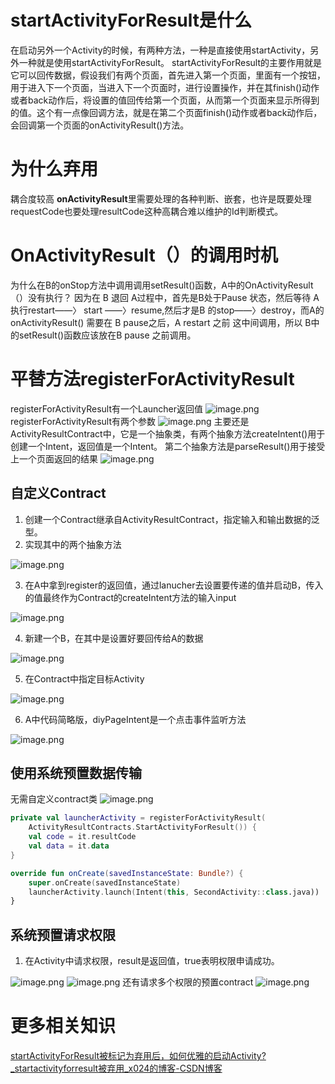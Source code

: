 # startActivityForResult是什么
在启动另外一个Activity的时候，有两种方法，一种是直接使用startActivity，另外一种就是使用startActivityForResult。
startActivityForResult的主要作用就是它可以回传数据，假设我们有两个页面，首先进入第一个页面，里面有一个按钮，用于进入下一个页面，当进入下一个页面时，进行设置操作，并在其finish()动作或者back动作后，将设置的值回传给第一个页面，从而第一个页面来显示所得到的值。这个有一点像回调方法，就是在第二个页面finish()动作或者back动作后，会回调第一个页面的onActivityResult()方法。
# 为什么弃用
耦合度较高
**onActivityResult**里需要处理的各种判断、嵌套，也许是既要处理requestCode也要处理resultCode这种高耦合难以维护的Id判断模式。
# OnActivityResult（）的调用时机
为什么在B的onStop方法中调用调用setResult()函数，A中的OnActivityResult（）没有执行？
因为在 B 退回 A过程中，首先是B处于Pause 状态，然后等待 A 执行restart——〉 start ——〉resume,然后才是B 的stop——〉destroy，而A的 onActivityResult() 需要在 B pause之后，A restart 之前 这中间调用，所以 B中的setResult()函数应该放在B pause 之前调用。
# 平替方法registerForActivityResult
registerForActivityResult有一个Launcher返回值
![image.png](https://starrylixu.oss-cn-beijing.aliyuncs.com/picgo/202408251949891.png)
registerForActivityResult有两个参数
![image.png](https://starrylixu.oss-cn-beijing.aliyuncs.com/picgo/202408251949784.png)
主要还是ActivityResultContract中，它是一个抽象类，有两个抽象方法createIntent()用于创建一个Intent，返回值是一个Intent。
第二个抽象方法是parseResult()用于接受上一个页面返回的结果
![image.png](https://starrylixu.oss-cn-beijing.aliyuncs.com/picgo/202408251949034.png)

## 自定义Contract

1. 创建一个Contract继承自ActivityResultContract，指定输入和输出数据的泛型。
2. 实现其中的两个抽象方法

![image.png](https://starrylixu.oss-cn-beijing.aliyuncs.com/picgo/202408251949681.png)

3. 在A中拿到register的返回值，通过lanucher去设置要传递的值并启动B，传入的值最终作为Contract的createIntent方法的输入input

![image.png](https://starrylixu.oss-cn-beijing.aliyuncs.com/picgo/202408251950445.png)

4. 新建一个B，在其中是设置好要回传给A的数据

![image.png](https://starrylixu.oss-cn-beijing.aliyuncs.com/picgo/202408251950519.png)

5. 在Contract中指定目标Activity

![image.png](https://starrylixu.oss-cn-beijing.aliyuncs.com/picgo/202408251950186.png)

6. A中代码简略版，diyPageIntent是一个点击事件监听方法

![image.png](https://starrylixu.oss-cn-beijing.aliyuncs.com/picgo/202408251950664.png)
## 使用系统预置数据传输
无需自定义contract类
![image.png](https://starrylixu.oss-cn-beijing.aliyuncs.com/picgo/202408251950150.png)
```kotlin
private val launcherActivity = registerForActivityResult(
    ActivityResultContracts.StartActivityForResult()) {
    val code = it.resultCode
    val data = it.data
}

override fun onCreate(savedInstanceState: Bundle?) {
    super.onCreate(savedInstanceState)
    launcherActivity.launch(Intent(this, SecondActivity::class.java))
}

```
## 系统预置请求权限

1. 在Activity中请求权限，result是返回值，true表明权限申请成功。

![image.png](https://starrylixu.oss-cn-beijing.aliyuncs.com/picgo/202408251950393.png)
![image.png](https://cdn.nlark.com/yuque/0/2023/png/32682386/1683343271549-5f7f7452-4136-4297-b3a7-c88e5b91998f.png#averageHue=%233d3f31&clientId=u7ac164a3-72e6-4&from=paste&height=65&id=ud6dcc8a6&originHeight=97&originWidth=735&originalType=binary&ratio=1.5&rotation=0&showTitle=false&size=38572&status=done&style=none&taskId=ub774406e-2c96-45cb-88cb-025a4ef265d&title=&width=490)
还有请求多个权限的预置contract
![image.png](https://starrylixu.oss-cn-beijing.aliyuncs.com/picgo/202408251950709.png)
# 更多相关知识
[startActivityForResult被标记为弃用后，如何优雅的启动Activity?_startactivityforresult被弃用_x024的博客-CSDN博客](https://blog.csdn.net/hx7013/article/details/120916287)
